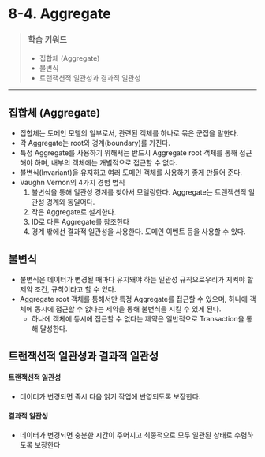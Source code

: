 # 8-4. Aggregate

> ### 학습 키워드
>
> * 집합체 (Aggregate)
> * 불변식
> * 트랜잭션적 일관성과 결과적 일관성

***

## 집합체 (Aggregate)

* 집합체는 도메인 모델의 일부로서, 관련된 객체를 하나로 묶은 군집을 말한다.
* 각 Aggregate는 root와 경계(boundary)를 가진다.
* 특정 Aggregate를 사용하기 위해서는 반드시 Aggregate root 객체를 통해 접근해야 하며, 내부의 객체에는 개별적으로 접근할 수 없다.
* 불변식(Invariant)을 유지하고 여러 도메인 객체를 사용하기 좋게 만들어 준다.
* Vaughn Vernon의 4가지 경험 법칙
  1. 불변식을 통해 일관성 경계를 찾아서 모델링한다. Aggregate는 트랜잭션적 일관성 경계와 동일어다.
  2. 작은 Aggregate로 설계한다.
  3. ID로 다른 Aggregate를 참조한다
  4. 경계 밖에선 결과적 일관성을 사용한다. 도메인 이벤트 등을 사용할 수 있다.

## 불변식

* 불변식은 데이터가 변경될 때마다 유지돼야 하는 일관성 규칙으로우리가 지켜야 할 제약 조건, 규칙이라고 할 수 있다.
* Aggregate root 객체를 통해서만 특정 Aggregate를 접근할 수 있으며, 하나에 객체에 동시에 접근할 수 없다는 제약을 통해 불변식을 지킬 수 있게 된다.
  * 하나에 객체에 동시에 접근할 수 없다는 제약은 일반적으로 Transaction을 통해 달성한다.

## 트랜잭션적 일관성과 결과적 일관성

#### 트랜잭션적 일관성

* 데이터가 변경되면 즉시 다음 읽기 작업에 반영되도록 보장한다.

#### 결과적 일관성

* 데이터가 변경되면 충분한 시간이 주어지고 최종적으로 모두 일관된 상태로 수렴하도록 보장한다
